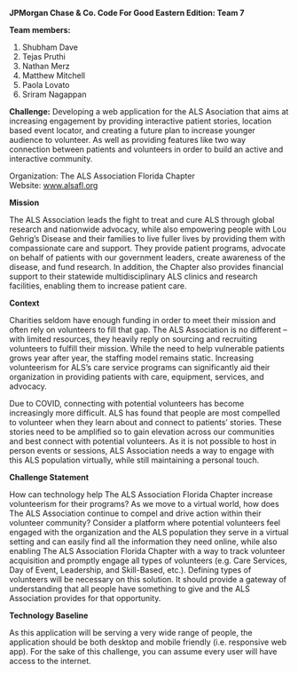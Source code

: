 **JPMorgan Chase & Co. Code For Good Eastern Edition: Team 7**

**Team members:**
1. Shubham Dave
2. Tejas Pruthi
3. Nathan Merz
4. Matthew Mitchell
5. Paola Lovato
6. Sriram Nagappan

**Challenge:** Developing a web application for the ALS Asociation that aims at increasing engagement by providing interactive patient stories, location based event locator, and creating a future plan to increase younger audience to volunteer. As well as providing features like two way connection between patients and volunteers in order to build an active and interactive community. 

Organization: The ALS Association Florida Chapter                     
Website: www.alsafl.org
 

**Mission**

 

The ALS Association leads the fight to treat and cure ALS through global research and nationwide advocacy, while also empowering people with Lou Gehrig’s Disease and their families to live fuller lives by providing them with compassionate care and support. They provide patient programs, advocate on behalf of patients with our government leaders, create awareness of the disease, and fund research. In addition, the Chapter also provides financial support to their statewide multidisciplinary ALS clinics and research facilities, enabling them to increase patient care.

 
 

**Context**

Charities seldom have enough funding in order to meet their mission and often rely on volunteers to fill that gap. The ALS Association is no different – with limited resources, they heavily reply on sourcing and recruiting volunteers to fulfill their mission. While the need to help vulnerable patients grows year after year, the staffing model remains static. Increasing volunteerism for ALS’s care service programs can significantly aid their organization in providing patients with care, equipment, services, and advocacy.

 

Due to COVID, connecting with potential volunteers has become increasingly more difficult. ALS has found that people are most compelled to volunteer when they learn about and connect to patients’ stories. These stories need to be amplified so to gain elevation across our communities and best connect with potential volunteers. As it is not possible to host in person events or sessions, ALS Association needs a way to engage with this ALS population virtually, while still maintaining a personal touch.

 

**Challenge Statement**

How can technology help The ALS Association Florida Chapter increase volunteerism for their programs? As we move to a virtual world, how does The ALS Association continue to compel and drive action within their volunteer community? Consider a platform where potential volunteers feel engaged with the organization and the ALS population they serve in a virtual setting and can easily find all the information they need online, while also enabling The ALS Association Florida Chapter with a way to track volunteer acquisition and promptly engage all types of volunteers (e.g. Care Services, Day of Event, Leadership, and Skill-Based, etc.). Defining types of volunteers will be necessary on this solution. It should provide a gateway of understanding that all people have something to give and the ALS Association provides for that opportunity.

 

**Technology Baseline**

 

As this application will be serving a very wide range of people, the application should be both desktop and mobile friendly (i.e. responsive web app). For the sake of this challenge, you can assume every user will have access to the internet.
